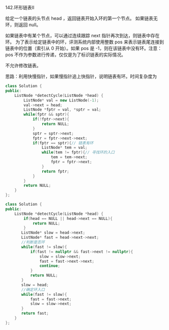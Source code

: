 142.环形链表II

给定一个链表的头节点  head ，返回链表开始入环的第一个节点。 如果链表无环，则返回 null。

如果链表中有某个节点，可以通过连续跟踪 next 指针再次到达，则链表中存在环。 为了表示给定链表中的环，评测系统内部使用整数 pos 来表示链表尾连接到链表中的位置（索引从 0 开始）。如果 pos 是 -1，则在该链表中没有环。注意：pos 不作为参数进行传递，仅仅是为了标识链表的实际情况。

不允许修改链表。

思路：利用快慢指针，如果慢指针追上快指针，说明链表有环。时间复杂度为

```C++
class Solution {
public:
    ListNode *detectCycle(ListNode *head) {
        ListNode* val = new ListNode(-1);
        val->next = head;
        ListNode *fptr = val, *sptr = val; 
        while(fptr && sptr){
            if(!fptr->next){
                return NULL;
            }
            sptr = sptr->next;
            fptr = fptr->next->next;
            if(fptr == sptr){// 链表有环
                ListNode* tem = val;
                while(tem != fptr){// 寻找环的入口
                    tem = tem->next;
                    fptr = fptr->next;
                }
                return fptr;
            }
        }
        return NULL;       
    }
};
```

```C++
class Solution {
public:
    ListNode *detectCycle(ListNode *head) {
        if(head == NULL || head->next == NULL){
            return NULL;
        }
       ListNode* slow = head->next;
       ListNode* fast = head->next->next;
       //判断是否环
       while(fast != slow){
           if(fast != nullptr && fast->next != nullptr){
               slow = slow->next;
               fast = fast->next->next;
               continue;
           }
           return NULL;
       } 
       slow = head;
       //确定环入口
       while(fast != slow){
           fast = fast->next;
           slow = slow->next;
       }
       return fast;
    }
};
```

